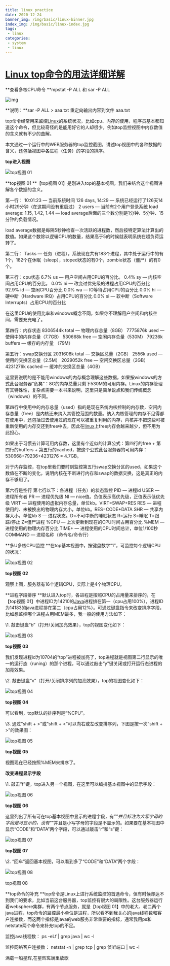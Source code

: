 ```yaml
---
title: linux practice
date: 2020-12-24
banner_img: /img/basic/linux-binner.jpg
index_img: /img/basic/linux-index.jpg
tags: 
 - linux
categories:
 - system
 - linux
---
```


# [Linux top命令的用法详细详解]()

**查看多核CPU命令
**mpstat -P ALL 和 sar -P ALL 

![img](http://files.jb51.net/file_images/article/201308/201308230923349.gif) 

**说明：**sar -P ALL > aaa.txt  重定向输出内容到文件 aaa.txt

top命令经常用来监控[Linux](http://lib.csdn.net/base/linux)的系统状况，比如cpu、内存的使用，程序员基本都知道这个命令，但比较奇怪的是能用好它的人却很少，例如top监控视图中内存数值的含义就有不少的曲解。

本文通过一个运行中的WEB服务器的top监控截图，讲述top视图中的各种数据的含义，还包括视图中各进程（任务）的字段的排序。

**top进入视图**

![top视图 01](http://files.jb51.net/file_images/article/201308/2013082309233410.jpg)

**top视图 01
**【top视图 01】是刚进入top的基本视图，我们来结合这个视图讲解各个数据的含义。


第一行：
10:01:23 — 当前系统时间
126 days, 14:29 — 系统已经运行了126天14小时29分钟（在这期间没有重启过）
2 users — 当前有2个用户登录系统
load average: 1.15, 1.42, 1.44 — load average后面的三个数分别是1分钟、5分钟、15分钟的负载情况。

load average数据是每隔5秒钟检查一次活跃的进程数，然后按特定算法计算出的数值。如果这个数除以逻辑CPU的数量，结果高于5的时候就表明系统在超负荷运转了。

第二行：
Tasks — 任务（进程），系统现在共有183个进程，其中处于运行中的有1个，182个在休眠（sleep），stoped状态的有0个，zombie状态（僵尸）的有0个。

第三行：cpu状态
6.7% us — 用户空间占用CPU的百分比。
0.4% sy — 内核空间占用CPU的百分比。
0.0% ni — 改变过优先级的进程占用CPU的百分比
92.9% id — 空闲CPU百分比
0.0% wa — IO等待占用CPU的百分比
0.0% hi — 硬中断（Hardware IRQ）占用CPU的百分比
0.0% si — 软中断（Software Interrupts）占用CPU的百分比


在这里CPU的使用比率和windows概念不同，如果你不理解用户空间和内核空间，需要充充电了。

第四行：内存状态
8306544k total — 物理内存总量（8GB）
7775876k used — 使用中的内存总量（7.7GB）
530668k free — 空闲内存总量（530M）
79236k buffers — 缓存的内存量 （79M）


第五行：swap交换分区
2031608k total — 交换区总量（2GB）
2556k used — 使用的交换区总量（2.5M）
2029052k free — 空闲交换区总量（2GB）
4231276k cached — 缓冲的交换区总量（4GB）


这里要说明的是不能用windows的内存概念理解这些数据，如果按windows的方式此台服务器“危矣”：8G的内存总量只剩下530M的可用内存。Linux的内存管理有其特殊性，复杂点需要一本书来说明，这里只是简单说点和我们传统概念（windows）的不同。

第四行中使用中的内存总量（used）指的是现在系统内核控制的内存数，空闲内存总量（free）是内核还未纳入其管控范围的数量。纳入内核管理的内存不见得都在使用中，还包括过去使用过的现在可以被重复利用的内存，内核并不把这些可被重新使用的内存交还到free中去，因此在[linux](http://lib.csdn.net/base/linux)上free内存会越来越少，但不用为此担心。

如果出于习惯去计算可用内存数，这里有个近似的计算公式：第四行的free + 第四行的buffers + 第五行的cached，按这个公式此台服务器的可用内存：530668+79236+4231276 = 4.7GB。

对于内存监控，在top里我们要时刻监控第五行swap交换分区的used，如果这个数值在不断的变化，说明内核在不断进行内存和swap的数据交换，这是真正的内存不够用了。

第六行是空行
第七行以下：各进程（任务）的状态监控
PID — 进程id
USER — 进程所有者
PR — 进程优先级
NI — nice值。负值表示高优先级，正值表示低优先级
VIRT — 进程使用的虚拟内存总量，单位kb。VIRT=SWAP+RES
RES — 进程使用的、未被换出的物理内存大小，单位kb。RES=CODE+DATA
SHR — 共享内存大小，单位kb
S — 进程状态。D=不可中断的睡眠状态 R=运行 S=睡眠 T=跟踪/停止 Z=僵尸进程
%CPU — 上次更新到现在的CPU时间占用百分比
%MEM — 进程使用的物理内存百分比
TIME+ — 进程使用的CPU时间总计，单位1/100秒
COMMAND — 进程名称（命令名/命令行）


**多U多核CPU监控
**在top基本视图中，按键盘数字“1”，可监控每个逻辑CPU的状况：

![top视图 02](http://files.jb51.net/file_images/article/201308/2013082309233411.jpg)

**top视图 02**

观察上图，服务器有16个逻辑CPU，实际上是4个物理CPU。

**进程字段排序
**默认进入top时，各进程是按照CPU的占用量来排序的，在【top视图 01】中进程ID为14210的[Java](http://lib.csdn.net/base/java)进程排在第一（cpu占用100%），进程ID为14183的java进程排在第二（cpu占用12%）。可通过键盘指令来改变排序字段，比如想监控哪个进程占用MEM最多，我一般的使用方法如下：

\1. 敲击键盘“b”（打开/关闭加亮效果），top的视图变化如下：

![top视图 03](http://files.jb51.net/file_images/article/201308/2013082309233412.jpg)

**top视图 03**

我们发现进程id为10704的“top”进程被加亮了，top进程就是视图第二行显示的唯一的运行态（runing）的那个进程，可以通过敲击“y”键关闭或打开运行态进程的加亮效果。

\2. 敲击键盘“x”（打开/关闭排序列的加亮效果），top的视图变化如下：

![top视图 04](http://files.jb51.net/file_images/article/201308/2013082309233413.jpg)

**top视图 04**

可以看到，top默认的排序列是“%CPU”。

\3. 通过”shift + >”或”shift + <”可以向右或左改变排序列，下图是按一次”shift + >”的效果图：

![top视图 05](http://files.jb51.net/file_images/article/201308/2013082309233414.jpg)

**top视图 05**

视图现在已经按照%MEM来排序了。

**改变进程显示字段**

\1. 敲击“f”键，top进入另一个视图，在这里可以编排基本视图中的显示字段：

![top视图 06](http://files.jb51.net/file_images/article/201308/2013082309233415.jpg)

**top视图 06**

这里列出了所有可在top基本视图中显示的进程字段，有”*”并且标注为大写字母的字段是可显示的，没有”*”并且是小写字母的字段是不显示的。如果要在基本视图中显示“CODE”和“DATA”两个字段，可以通过敲击“r”和“s”键：

![top视图 07](http://files.jb51.net/file_images/article/201308/2013082309233416.jpg)

**top视图 07**

\2. “回车”返回基本视图，可以看到多了“CODE”和“DATA”两个字段：

![top视图 08](http://files.jb51.net/file_images/article/201308/2013082309233417.jpg)

top视图 08

**top命令的补充
**top命令是Linux上进行系统监控的首选命令，但有时候却达不到我们的要求，比如当前这台服务器，top监控有很大的局限性。这台服务器运行着websphere集群，有两个节点服务，就是【top视图 01】中的老大、老二两个java进程，top命令的监控最小单位是进程，所以看不到我关心的java线程数和客户连接数，而这两个指标是java的web服务非常重要的指标，通常我用ps和netstate两个命令来补充top的不足。


监控java线程数：
ps -eLf | grep java | wc -l

 

监控网络客户连接数：
netstat -n | grep tcp | grep 侦听端口 | wc -l

满载一船星辉,在星辉斑斓里放歌



